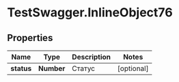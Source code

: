 # TestSwagger.InlineObject76

## Properties

Name | Type | Description | Notes
------------ | ------------- | ------------- | -------------
**status** | **Number** | Статус | [optional] 


